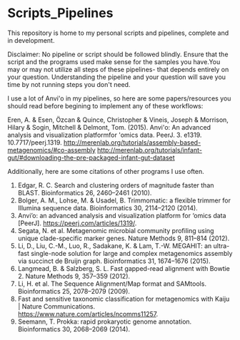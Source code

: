 # Scripts_Pipelines
This repository is home to my personal scripts and pipelines, complete and in development. 

Disclaimer: No pipeline or script should be followed blindly. Ensure that the script and the programs used make sense for the samples you have.You may or may not utilize all steps of these pipelines- that depends entirely on your question. Understanding the pipeline and your question will save you time by not running steps you don't need.






I use a lot of Anvi'o in my pipelines, so here are some papers/resources you should read before begining to implement any of these workflows: 


Eren, A. & Esen, Özcan & Quince, Christopher & Vineis, Joseph & Morrison, Hilary & Sogin, Mitchell & Delmont, Tom. (2015). Anvi'o: An advanced analysis and visualization platformfor 'omics data. PeerJ. 3. e1319. 10.7717/peerj.1319.
http://merenlab.org/tutorials/assembly-based-metagenomics/#co-assembly
http://merenlab.org/tutorials/infant-gut/#downloading-the-pre-packaged-infant-gut-dataset



Additionally, here are some citations of other programs I use often. 

1.	Edgar, R. C. Search and clustering orders of magnitude faster than BLAST. Bioinformatics 26, 2460–2461 (2010).
2.	Bolger, A. M., Lohse, M. & Usadel, B. Trimmomatic: a flexible trimmer for Illumina sequence data. Bioinformatics 30, 2114–2120 (2014).
3.	Anvi’o: an advanced analysis and visualization platform for ‘omics data [PeerJ]. https://peerj.com/articles/1319/.
4.	Segata, N. et al. Metagenomic microbial community profiling using unique clade-specific marker genes. Nature Methods 9, 811–814 (2012).
5.	Li, D., Liu, C.-M., Luo, R., Sadakane, K. & Lam, T.-W. MEGAHIT: an ultra-fast single-node solution for large and complex metagenomics assembly via succinct de Bruijn graph. Bioinformatics 31, 1674–1676 (2015).
6.	Langmead, B. & Salzberg, S. L. Fast gapped-read alignment with Bowtie 2. Nature Methods 9, 357–359 (2012).
7.	Li, H. et al. The Sequence Alignment/Map format and SAMtools. Bioinformatics 25, 2078–2079 (2009).
8.	Fast and sensitive taxonomic classification for metagenomics with Kaiju | Nature Communications. https://www.nature.com/articles/ncomms11257.
9.	Seemann, T. Prokka: rapid prokaryotic genome annotation. Bioinformatics 30, 2068–2069 (2014).

